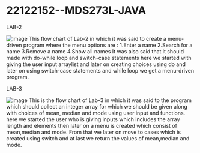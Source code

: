 # 22122152--MDS273L-JAVA

LAB-2


![image](https://user-images.githubusercontent.com/118504859/218948079-1958cf11-1cef-4870-8356-1da002d3e9bc.png)
This flow chart of Lab-2 in which it was said to create a menu-driven program where the menu options are :
1.Enter a name
2.Search for a name
3.Remove a name
4.Show all names
It was also said that it should made with do-while loop and switch-case statements
here we started with giving the user input arraylist and later on creating choices using do and later on using switch-case statements and while loop we get a menu-driven program.

LAB-3


![image](https://user-images.githubusercontent.com/118504859/218945396-5d8f3538-b5b4-43d6-ade3-f85520fc7b18.png)
This is the flow chart of Lab-3 in which it was said to the program which should collect an integer array for which we should be given along with choices of mean, median and mode using user input and functions.
here we started the user who is giving inputs which includes the array length and elements then later on a menu is created which consist of mean,median and mode. From that we later on move to cases which is created using switch and at last we return the values of mean,median and mode.
